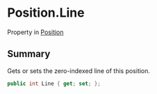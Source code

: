 # Position.Line

Property in [Position](/api/csharp/yarn.compiler.position.md)

## Summary


Gets or sets the zero-indexed line of this position.


```csharp
public int Line { get; set; };
```

